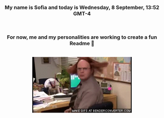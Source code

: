 


<div align="center">
<h3 >My name is Sofia and today is Wednesday, 8 September, 13:52 GMT-4</h3><br>
<h3 >For now, me and my personalities are working to create a fun Readme 👋
</h3><br>
<img src='img/dwight.gif' alt='working...'/>
</div>
